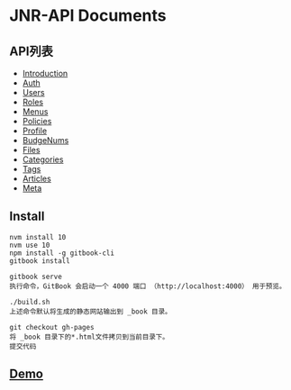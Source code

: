 # JNR-API Documents

## API列表
* [Introduction](README.md)
* [Auth](api-auth.md)
* [Users](api-users.md)
* [Roles](api-roles.md)
* [Menus](api-menus.md)
* [Policies](api-policies.md)
* [Profile](api-profile.md)
* [BudgeNums](api-budge-nums.md)
* [Files](api-files.md)
* [Categories](api-categories.md)
* [Tags](api-tags.md)
* [Articles](api-articles.md)
* [Meta](api-meta.md)

## Install
```
nvm install 10
nvm use 10
npm install -g gitbook-cli
gitbook install

gitbook serve
执行命令，GitBook 会启动一个 4000 端口 （http://localhost:4000） 用于预览。

./build.sh
上述命令默认将生成的静态网站输出到 _book 目录。

git checkout gh-pages
将 _book 目录下的*.html文件拷贝到当前目录下。
提交代码
```

## [Demo](https://thomaszh.github.io/jnr-api-doc/)
